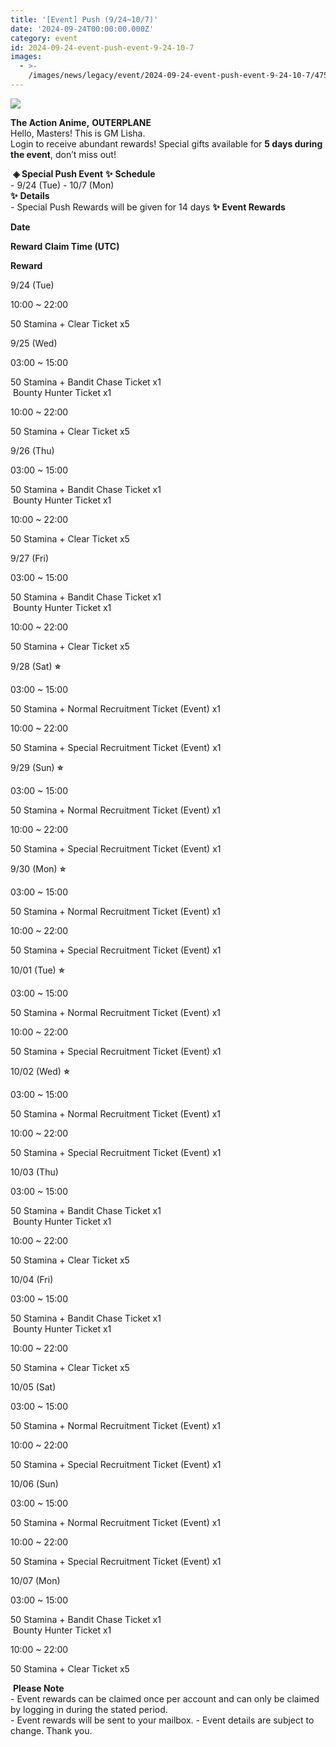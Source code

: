 ```yaml
---
title: '[Event] Push (9/24~10/7)'
date: '2024-09-24T00:00:00.000Z'
category: event
id: 2024-09-24-event-push-event-9-24-10-7
images:
  - >-
    /images/news/legacy/event/2024-09-24-event-push-event-9-24-10-7/4759c200b4a94ca4a56a76260f0d31bb.webp
---
```


![](/images/news/legacy/event/2024-09-24-event-push-event-9-24-10-7/4759c200b4a94ca4a56a76260f0d31bb.webp)  
  

**The Action Anime,** **OUTERPLANE**          
Hello, Masters! This is GM Lisha.  
Login to receive abundant rewards! Special gifts available for **5 days during the event**, don’t miss out!  
  
 **◈ Special Push Event** **✨** **Schedule**      
\- 9/24 (Tue) - 10/7 (Mon)  
**✨** **Details**     
\- Special Push Rewards will be given for 14 days **✨** **Event Rewards** 

**Date**

**Reward Claim Time (UTC)**

**Reward**

9/24 (Tue)

10:00 ~ 22:00

50 Stamina + Clear Ticket x5

9/25 (Wed)

03:00 ~ 15:00

50 Stamina + Bandit Chase Ticket x1  
 Bounty Hunter Ticket x1

10:00 ~ 22:00

50 Stamina + Clear Ticket x5

9/26 (Thu)

03:00 ~ 15:00

50 Stamina + Bandit Chase Ticket x1  
 Bounty Hunter Ticket x1

10:00 ~ 22:00

50 Stamina + Clear Ticket x5

9/27 (Fri)

03:00 ~ 15:00

50 Stamina + Bandit Chase Ticket x1  
 Bounty Hunter Ticket x1

10:00 ~ 22:00

50 Stamina + Clear Ticket x5

9/28 (Sat) ****⭐****

03:00 ~ 15:00

50 Stamina + Normal Recruitment Ticket (Event) x1

10:00 ~ 22:00

50 Stamina + Special Recruitment Ticket (Event) x1

9/29 (Sun) ****⭐****

03:00 ~ 15:00

50 Stamina + Normal Recruitment Ticket (Event) x1

10:00 ~ 22:00

50 Stamina + Special Recruitment Ticket (Event) x1

9/30 (Mon) ****⭐****

03:00 ~ 15:00

50 Stamina + Normal Recruitment Ticket (Event) x1

10:00 ~ 22:00

50 Stamina + Special Recruitment Ticket (Event) x1

10/01 (Tue) ****⭐****

03:00 ~ 15:00

50 Stamina + Normal Recruitment Ticket (Event) x1

10:00 ~ 22:00

50 Stamina + Special Recruitment Ticket (Event) x1

10/02 (Wed) ****⭐****

03:00 ~ 15:00

50 Stamina + Normal Recruitment Ticket (Event) x1

10:00 ~ 22:00

50 Stamina + Special Recruitment Ticket (Event) x1

10/03 (Thu)

03:00 ~ 15:00

50 Stamina + Bandit Chase Ticket x1  
 Bounty Hunter Ticket x1

10:00 ~ 22:00

50 Stamina + Clear Ticket x5

10/04 (Fri)

03:00 ~ 15:00

50 Stamina + Bandit Chase Ticket x1  
 Bounty Hunter Ticket x1

10:00 ~ 22:00

50 Stamina + Clear Ticket x5

10/05 (Sat)

03:00 ~ 15:00

50 Stamina + Normal Recruitment Ticket (Event) x1

10:00 ~ 22:00

50 Stamina + Special Recruitment Ticket (Event) x1

10/06 (Sun)

03:00 ~ 15:00

50 Stamina + Normal Recruitment Ticket (Event) x1

10:00 ~ 22:00

50 Stamina + Special Recruitment Ticket (Event) x1

10/07 (Mon)

03:00 ~ 15:00

50 Stamina + Bandit Chase Ticket x1  
 Bounty Hunter Ticket x1

10:00 ~ 22:00

50 Stamina + Clear Ticket x5

 **Please Note**  
\- Event rewards can be claimed once per account and can only be claimed by logging in during the stated period.  
\- Event rewards will be sent to your mailbox. - Event details are subject to change. Thank you.
